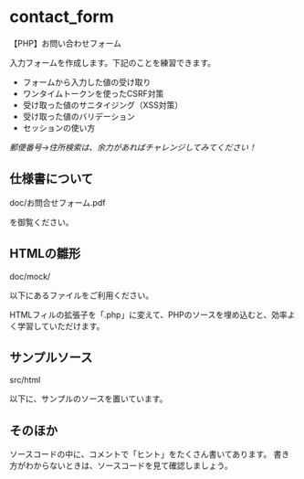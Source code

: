 # contact_form
【PHP】お問い合わせフォーム

入力フォームを作成します。下記のことを練習できます。
- フォームから入力した値の受け取り
- ワンタイムトークンを使ったCSRF対策
- 受け取った値のサニタイジング（XSS対策）
- 受け取った値のバリデーション
- セッションの使い方

*郵便番号→住所検索は、余力があればチャレンジしてみてください！*

## 仕様書について

doc/お問合せフォーム.pdf

を御覧ください。

## HTMLの雛形

doc/mock/

以下にあるファイルをご利用ください。

HTMLフィルの拡張子を「.php」に変えて、PHPのソースを埋め込むと、効率よく学習していただけます。

## サンプルソース

src/html

以下に、サンプルのソースを置いています。

## そのほか

ソースコードの中に、コメントで「ヒント」をたくさん書いてあります。 書き方がわからないときは、ソースコードを見て確認しましょう。
